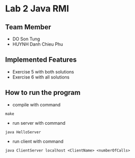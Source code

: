 # Lab 2 Java RMI

## Team Member
+ DO Son Tung
+ HUYNH Danh Chieu Phu

## Implemented Features
+ Exercise 5 with both solutions
+ Exercise 6 with all solutions

## How to run the program
+ compile with command
~~~~
make
~~~~
+ run server with command
~~~~
java HelloServer
~~~~
+ run client with command
~~~~
java ClientServer localhost <ClientName> <numberOfCalls>
~~~~
